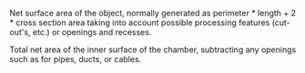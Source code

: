 Net surface area of the object, normally generated as perimeter \* length + 2 \* cross section area taking into account possible processing features (cut-out's, etc.) or openings and recesses.


<!-- comment -->


Total net area of the inner surface of the chamber, subtracting any openings such as for pipes, ducts, or cables.


